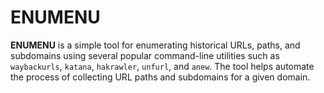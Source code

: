 # ENUMENU
**ENUMENU** is a simple tool for enumerating historical URLs, paths, and subdomains using several popular command-line utilities such as `waybackurls`, `katana`, `hakrawler`, `unfurl`, and `anew`. The tool helps automate the process of collecting URL paths and subdomains for a given domain.
